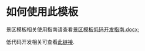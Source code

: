 # 如何使用此模板

景区模板相关使用指南请查看[景区模板低码开发指南.docx](doc/%2F%E6%99%AF%E5%8C%BA%E6%A8%A1%E6%9D%BF%E4%BD%8E%E7%A0%81%E5%BC%80%E5%8F%91%E6%8C%87%E5%8D%97.docx);

低代码开发相关可查看[此链接](https://developer.harmonyos.com/cn/docs/documentation/doc-guides/ide-low-code-0000001158284713#section117114015189).
